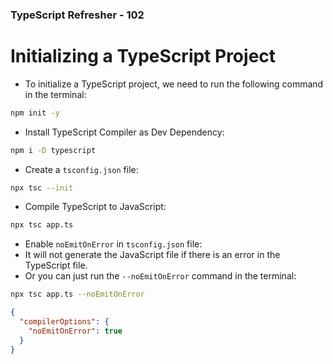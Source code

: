 ### TypeScript Refresher - 102

# Initializing a TypeScript Project

- To initialize a TypeScript project, we need to run the following command in the terminal:

```bash
npm init -y
```

- Install TypeScript Compiler as Dev Dependency:

```bash
npm i -D typescript
```

- Create a `tsconfig.json` file:

```bash
npx tsc --init
```

- Compile TypeScript to JavaScript:

```bash
npx tsc app.ts
```

- Enable `noEmitOnError` in `tsconfig.json` file:
- It will not generate the JavaScript file if there is an error in the TypeScript file.
- Or you can just run the `--noEmitOnError` command in the terminal:

```bash
npx tsc app.ts --noEmitOnError

```

```json
{
  "compilerOptions": {
    "noEmitOnError": true
  }
}
```

<!-- - Run the JavaScript file:

```bash


``` -->

```

```
